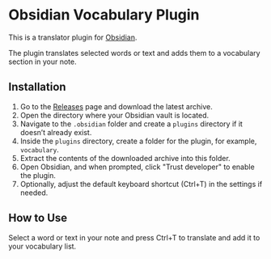 # Obsidian Vocabulary Plugin

This is a translator plugin for [Obsidian](https://obsidian.md).

The plugin translates selected words or text and adds them to a vocabulary section in your note.

## Installation

1. Go to the [Releases](https://github.com/alecproj/translate-obsidian-plugin/releases) page and download the latest archive.
2. Open the directory where your Obsidian vault is located.
3. Navigate to the `.obsidian` folder and create a `plugins` directory if it doesn’t already exist.
4. Inside the `plugins` directory, create a folder for the plugin, for example, `vocabulary`.
5. Extract the contents of the downloaded archive into this folder.
6. Open Obsidian, and when prompted, click "Trust developer" to enable the plugin.
7. Optionally, adjust the default keyboard shortcut (Ctrl+T) in the settings if needed.

## How to Use

Select a word or text in your note and press Ctrl+T to translate and add it to your vocabulary list.
